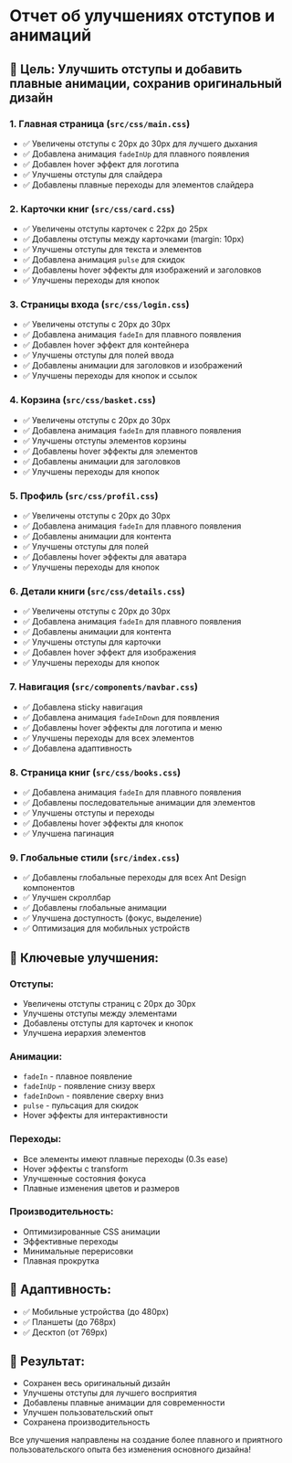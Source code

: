 # Отчет об улучшениях отступов и анимаций

## 🎯 **Цель: Улучшить отступы и добавить плавные анимации, сохранив оригинальный дизайн**

### 1. **Главная страница** (`src/css/main.css`)
- ✅ Увеличены отступы с 20px до 30px для лучшего дыхания
- ✅ Добавлена анимация `fadeInUp` для плавного появления
- ✅ Добавлен hover эффект для логотипа
- ✅ Улучшены отступы для слайдера
- ✅ Добавлены плавные переходы для элементов слайдера

### 2. **Карточки книг** (`src/css/card.css`)
- ✅ Увеличены отступы карточек с 22px до 25px
- ✅ Добавлены отступы между карточками (margin: 10px)
- ✅ Улучшены отступы для текста и элементов
- ✅ Добавлена анимация `pulse` для скидок
- ✅ Добавлены hover эффекты для изображений и заголовков
- ✅ Улучшены переходы для кнопок

### 3. **Страницы входа** (`src/css/login.css`)
- ✅ Увеличены отступы с 20px до 30px
- ✅ Добавлена анимация `fadeIn` для плавного появления
- ✅ Добавлен hover эффект для контейнера
- ✅ Улучшены отступы для полей ввода
- ✅ Добавлены анимации для заголовков и изображений
- ✅ Улучшены переходы для кнопок и ссылок

### 4. **Корзина** (`src/css/basket.css`)
- ✅ Увеличены отступы с 20px до 30px
- ✅ Добавлена анимация `fadeIn` для плавного появления
- ✅ Улучшены отступы элементов корзины
- ✅ Добавлены hover эффекты для элементов
- ✅ Добавлены анимации для заголовков
- ✅ Улучшены переходы для кнопок

### 5. **Профиль** (`src/css/profil.css`)
- ✅ Увеличены отступы с 20px до 30px
- ✅ Добавлена анимация `fadeIn` для плавного появления
- ✅ Добавлены анимации для контента
- ✅ Улучшены отступы для полей
- ✅ Добавлены hover эффекты для аватара
- ✅ Улучшены переходы для кнопок

### 6. **Детали книги** (`src/css/details.css`)
- ✅ Увеличены отступы с 20px до 30px
- ✅ Добавлена анимация `fadeIn` для плавного появления
- ✅ Добавлены анимации для контента
- ✅ Улучшены отступы для карточки
- ✅ Добавлен hover эффект для изображения
- ✅ Улучшены переходы для кнопок

### 7. **Навигация** (`src/components/navbar.css`)
- ✅ Добавлена sticky навигация
- ✅ Добавлена анимация `fadeInDown` для появления
- ✅ Добавлены hover эффекты для логотипа и меню
- ✅ Улучшены переходы для всех элементов
- ✅ Добавлена адаптивность

### 8. **Страница книг** (`src/css/books.css`)
- ✅ Добавлена анимация `fadeIn` для плавного появления
- ✅ Добавлены последовательные анимации для элементов
- ✅ Улучшены отступы и переходы
- ✅ Добавлены hover эффекты для кнопок
- ✅ Улучшена пагинация

### 9. **Глобальные стили** (`src/index.css`)
- ✅ Добавлены глобальные переходы для всех Ant Design компонентов
- ✅ Улучшен скроллбар
- ✅ Добавлены глобальные анимации
- ✅ Улучшена доступность (фокус, выделение)
- ✅ Оптимизация для мобильных устройств

## 🚀 **Ключевые улучшения:**

### **Отступы:**
- Увеличены отступы страниц с 20px до 30px
- Улучшены отступы между элементами
- Добавлены отступы для карточек и кнопок
- Улучшена иерархия элементов

### **Анимации:**
- `fadeIn` - плавное появление
- `fadeInUp` - появление снизу вверх
- `fadeInDown` - появление сверху вниз
- `pulse` - пульсация для скидок
- Hover эффекты для интерактивности

### **Переходы:**
- Все элементы имеют плавные переходы (0.3s ease)
- Hover эффекты с transform
- Улучшенные состояния фокуса
- Плавные изменения цветов и размеров

### **Производительность:**
- Оптимизированные CSS анимации
- Эффективные переходы
- Минимальные перерисовки
- Плавная прокрутка

## 📱 **Адаптивность:**
- ✅ Мобильные устройства (до 480px)
- ✅ Планшеты (до 768px)
- ✅ Десктоп (от 769px)

## 🎯 **Результат:**
- Сохранен весь оригинальный дизайн
- Улучшены отступы для лучшего восприятия
- Добавлены плавные анимации для современности
- Улучшен пользовательский опыт
- Сохранена производительность

Все улучшения направлены на создание более плавного и приятного пользовательского опыта без изменения основного дизайна!
